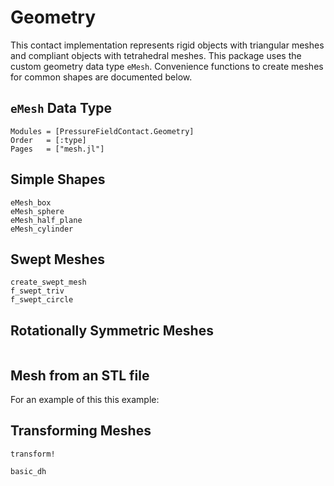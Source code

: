# Geometry

This contact implementation represents rigid objects with triangular meshes and compliant objects with tetrahedral meshes.
This package uses the custom geometry data type `eMesh`.
Convenience functions to create meshes for common shapes are documented below.

## `eMesh` Data Type

```@autodocs
Modules = [PressureFieldContact.Geometry]
Order   = [:type]
Pages   = ["mesh.jl"]
```

## Simple Shapes

```@docs
eMesh_box
eMesh_sphere
eMesh_half_plane
eMesh_cylinder
```

## Swept Meshes

```@docs
create_swept_mesh
f_swept_triv
f_swept_circle
```

## Rotationally Symmetric Meshes

```@docs
```

## Mesh from an STL file

For an example of this this example:


## Transforming Meshes

```@docs
transform!
```

```@docs
basic_dh
```

